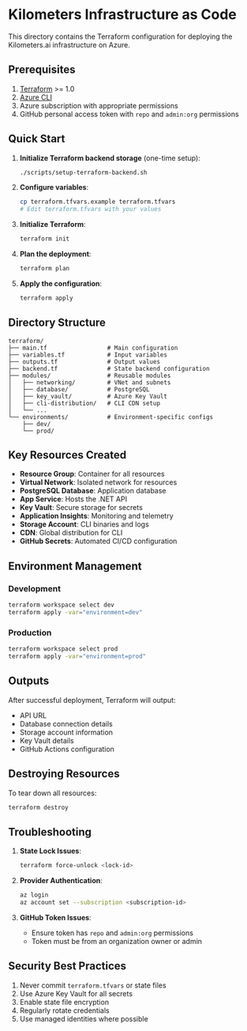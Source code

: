 # Kilometers Infrastructure as Code

This directory contains the Terraform configuration for deploying the Kilometers.ai infrastructure on Azure.

## Prerequisites

1. [Terraform](https://www.terraform.io/downloads) >= 1.0
2. [Azure CLI](https://docs.microsoft.com/en-us/cli/azure/install-azure-cli)
3. Azure subscription with appropriate permissions
4. GitHub personal access token with `repo` and `admin:org` permissions

## Quick Start

1. **Initialize Terraform backend storage** (one-time setup):
   ```bash
   ./scripts/setup-terraform-backend.sh
   ```

2. **Configure variables**:
   ```bash
   cp terraform.tfvars.example terraform.tfvars
   # Edit terraform.tfvars with your values
   ```

3. **Initialize Terraform**:
   ```bash
   terraform init
   ```

4. **Plan the deployment**:
   ```bash
   terraform plan
   ```

5. **Apply the configuration**:
   ```bash
   terraform apply
   ```

## Directory Structure

```
terraform/
├── main.tf                 # Main configuration
├── variables.tf            # Input variables
├── outputs.tf              # Output values
├── backend.tf              # State backend configuration
├── modules/                # Reusable modules
│   ├── networking/         # VNet and subnets
│   ├── database/           # PostgreSQL
│   ├── key_vault/          # Azure Key Vault
│   ├── cli-distribution/   # CLI CDN setup
│   └── ...
└── environments/           # Environment-specific configs
    ├── dev/
    └── prod/
```

## Key Resources Created

- **Resource Group**: Container for all resources
- **Virtual Network**: Isolated network for resources
- **PostgreSQL Database**: Application database
- **App Service**: Hosts the .NET API
- **Key Vault**: Secure storage for secrets
- **Application Insights**: Monitoring and telemetry
- **Storage Account**: CLI binaries and logs
- **CDN**: Global distribution for CLI
- **GitHub Secrets**: Automated CI/CD configuration

## Environment Management

### Development
```bash
terraform workspace select dev
terraform apply -var="environment=dev"
```

### Production
```bash
terraform workspace select prod
terraform apply -var="environment=prod"
```

## Outputs

After successful deployment, Terraform will output:

- API URL
- Database connection details
- Storage account information
- Key Vault details
- GitHub Actions configuration

## Destroying Resources

To tear down all resources:
```bash
terraform destroy
```

## Troubleshooting

1. **State Lock Issues**:
   ```bash
   terraform force-unlock <lock-id>
   ```

2. **Provider Authentication**:
   ```bash
   az login
   az account set --subscription <subscription-id>
   ```

3. **GitHub Token Issues**:
   - Ensure token has `repo` and `admin:org` permissions
   - Token must be from an organization owner or admin

## Security Best Practices

1. Never commit `terraform.tfvars` or state files
2. Use Azure Key Vault for all secrets
3. Enable state file encryption
4. Regularly rotate credentials
5. Use managed identities where possible
